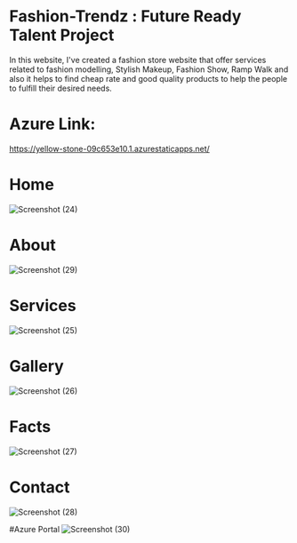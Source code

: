 # Fashion-Trendz : Future Ready Talent Project 
In this website, I've created a fashion store website that offer services related to fashion modelling, Stylish Makeup, Fashion Show, Ramp Walk and also it helps to find cheap rate and good quality products to help the people to fulfill their desired needs. 
# Azure Link:
https://yellow-stone-09c653e10.1.azurestaticapps.net/

# Home
![Screenshot (24)](https://user-images.githubusercontent.com/108925825/179483114-2054cd9a-fd00-43da-9bbf-1a4fd466ea7a.png)

# About
![Screenshot (29)](https://user-images.githubusercontent.com/108925825/179483160-7717a327-77f8-40ad-8626-911433ae09e9.png)

# Services
![Screenshot (25)](https://user-images.githubusercontent.com/108925825/179483231-cba47611-5c5a-4905-b319-9d4431655eae.png)

# Gallery
![Screenshot (26)](https://user-images.githubusercontent.com/108925825/179483336-80dcba42-841d-41cd-b3c7-3dea020e88c9.png)

# Facts
![Screenshot (27)](https://user-images.githubusercontent.com/108925825/179483397-e498d5a1-9906-49ab-a6e4-ce933434e2ce.png)

# Contact
![Screenshot (28)](https://user-images.githubusercontent.com/108925825/179483462-b27d42fb-a112-4bf3-af76-66b65080425d.png)

#Azure Portal
![Screenshot (30)](https://user-images.githubusercontent.com/108925825/179483616-dcffa390-39cd-4652-83ad-beedf4652f4a.png)
